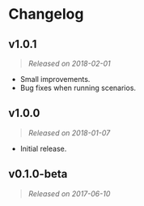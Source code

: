 # Changelog

## v1.0.1
> *Released on 2018-02-01*

- Small improvements.
- Bug fixes when running scenarios.

## v1.0.0
> *Released on 2018-01-07*

- Initial release.

## v0.1.0-beta
> *Released on 2017-06-10*
